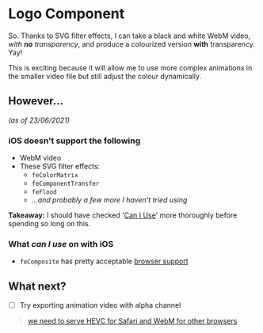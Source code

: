 # Logo Component

So. Thanks to SVG filter effects, I can take a black and white WebM video, *with **no** transparency*, and produce a colourized version **with** transparency. Yay!

This is exciting because it will allow me to use more complex animations in the smaller video file but still adjust the colour dynamically.

## However...
*(as of 23/06/2021)*
### iOS doesn't support the following
- WebM video
- These SVG filter effects:
  - `feColorMatrix`
  - `feComponentTransfer`
  - `feFlood`
  - *...and probably a few more I haven't tried using*

**Takeaway:** I should have checked '[Can I Use](https:caniuse.com)' more thoroughly before spending so long on this.

### What *can I use* on with iOS
- `feComposite` has pretty acceptable [browser support](https://caniuse.com/mdn-svg_elements_fecomposite)

## What next?
- [ ] Try exporting animation video with alpha channel
> [we need to serve HEVC for Safari and WebM for other browsers](https://css-tricks.com/overlaying-video-with-transparency-while-wrangling-cross-browser-support/#serving-transparent-videos-for-all-browsers)

